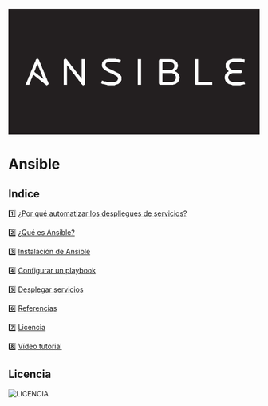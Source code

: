 ![ansible](https://github.com/samarameit/Ansible/blob/main/ANSIBLE%20PLAYBOOK/ansible-logo600.png?raw=true)

# Ansible
## Indice 

:one: [¿Por qué automatizar los despliegues de servicios?](https://github.com/samarameit/Ansible/blob/main/modulo1.md)

:two: [¿Qué es Ansible?](https://github.com/samarameit/Ansible/blob/main/modulo2.md)

:three: [Instalación de Ansible](https://github.com/samarameit/Ansible/blob/main/modulo3.md)

:four: [Configurar un playbook](https://github.com/samarameit/Ansible/blob/main/modulo4.md)

:five: [Desplegar servicios](https://github.com/samarameit/Ansible/blob/main/modulo5.md)

:six: [Referencias](https://github.com/samarameit/Ansible/blob/main/modulo6.md)

:seven: [Licencia](https://github.com/samarameit/Ansible/blob/main/licencia.md)

:eight: [Vídeo tutorial](https://github.com/samarameit/Ansible/blob/main/video.md)

## Licencia
![LICENCIA](https://user-images.githubusercontent.com/94380525/142486231-27323e2f-a25f-4787-9906-8fb52b4bd2a1.png)
